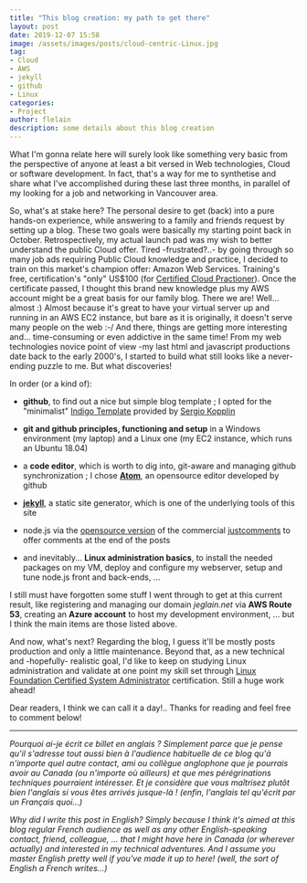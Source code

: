 ```yaml
---
title: "This blog creation: my path to get there"
layout: post
date: 2019-12-07 15:58
image: /assets/images/posts/cloud-centric-Linux.jpg
tag:
- Cloud
- AWS
- jekyll
- github
- Linux
categories:
- Project
author: flelain
description: some details about this blog creation
---
```


What I'm gonna relate here will surely look like something very basic from the perspective of anyone at least a bit versed in Web technologies, Cloud or software development. In fact, that's a way for me to synthetise and share what I've accomplished during these last three months, in parallel of my looking for a job and networking in Vancouver area.

So, what's at stake here? The personal desire to get (back) into a pure hands-on experience, while answering to a family and friends request by setting up a blog. These two goals were basically my starting point back in October. Retrospectively, my actual launch pad was my wish to better understand the public Cloud offer. Tired -frustrated?..- by going through so many job ads requiring Public Cloud knowledge and practice, I decided to train on this market's champion offer: Amazon Web Services. Training's free, certification's "only" US$100 (for <a href="https://aws.amazon.com/certification/certified-cloud-practitioner/">Certified Cloud Practioner</a>). Once the certificate passed, I thought this brand new knowledge plus my AWS account might be a great basis for our family blog. There we are! Well... almost :) Almost because it's great to have your virtual server up and running in an AWS EC2 instance, but bare as it is originally, it doesn't serve many people on the web :-/ And there, things are getting more interesting and... time-consuming or even addictive in the same time! From my web technologies novice point of view -my last html and javascript productions date back to the early 2000's, I started to build what still looks like a never-ending puzzle to me. But what discoveries!

In order (or a kind of):
- **github**, to find out a nice but simple blog template ; I opted for the "minimalist" <a href="https://github.com/sergiokopplin/indigo">Indigo Template</a> provided by <a href="https://github.com/sergiokopplin/">Sergio Kopplin</a>

- **git and github principles, functioning and setup** in a Windows environment (my laptop) and a Linux one (my EC2 instance, which runs an Ubuntu 18.04)
- a **code editor**, which is worth to dig into, git-aware and managing github synchronization ; I chose <a href="https://atom.io/">**Atom**</a>, an opensource editor developed by github

- <a href="https://jekyllrb.com/">**jekyll**</a>, a static site generator, which is one of the underlying tools of this site
- node.js via the <a href="https://github.com/JustComments/jc-server">opensource version</a> of the commercial <a href="https://just-comments.com/">justcomments</a> to offer comments at the end of the posts

- and inevitably... **Linux administration basics**, to install the needed packages on my VM, deploy and configure my webserver, setup and tune node.js front and back-ends, ...

I still must have forgotten some stuff I went through to get at this current result, like registering and managing our domain *jeglain.net* via **AWS Route 53**, creating an **Azure account** to host my development environment, ... but I think the main items are those listed above.

And now, what's next? Regarding the blog, I guess it'll be mostly posts production and only a little maintenance. Beyond that, as a new technical and -hopefully- realistic goal, I'd like to keep on studying Linux administration and validate at one point my skill set through <a href="https://training.linuxfoundation.org/certification/linux-foundation-certified-sysadmin-lfcs/">Linux Foundation Certified System Administrator</a> certification. Still a huge work ahead!

Dear readers, I think we can call it a day!.. Thanks for reading and feel free to comment below!

---

*Pourquoi ai-je écrit ce billet en anglais ? Simplement parce que je pense qu'il s'adresse tout aussi bien à l'audience habituelle de ce blog qu'à n'importe quel autre contact, ami ou collègue anglophone que je pourrais avoir au Canada (ou n'importe où ailleurs) et que mes pérégrinations techniques pourraient intéresser. Et je considère que vous maîtrisez plutôt bien l'anglais si vous êtes arrivés jusque-là ! (enfin, l'anglais tel qu'écrit par un Français quoi...)*

*Why did I write this post in English? Simply because I think it's aimed at this blog regular French audience as well as any other English-speaking contact, friend, colleague, ... that I might have here in Canada (or wherever actually) and interested in my technical adventures. And I assume you master English pretty well if you've made it up to here! (well, the sort of English a French writes...)*
